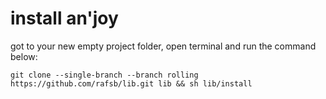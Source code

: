 # install an'joy

got to your new empty project folder, open terminal and run the command below: 

    git clone --single-branch --branch rolling https://github.com/rafsb/lib.git lib && sh lib/install
